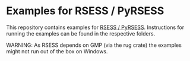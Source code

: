 # Examples for RSESS / PyRSESS

This repository contains examples for [RSESS / PyRSESS](https://github.com/kit-cel/rsess).
Instructions for running the examples can be found in the respective folders.

WARNING: As RSESS depends on GMP (via the rug crate) the examples might not run out of the box on Windows.
